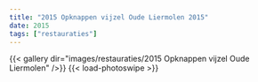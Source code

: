 ```yaml
---
title: "2015 Opknappen vijzel Oude Liermolen 2015"
date: 2015
tags: ["restauraties"]
---
```


{{< gallery dir="images/restauraties/2015 Opknappen vijzel Oude Liermolen" />}}
{{< load-photoswipe >}}